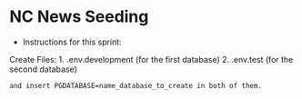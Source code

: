 # NC News Seeding

- Instructions for this sprint:

Create Files:
	1.	.env.development (for the first database)
	2.	.env.test (for the second database)

    and insert PGDATABASE=name_database_to_create in both of them.
